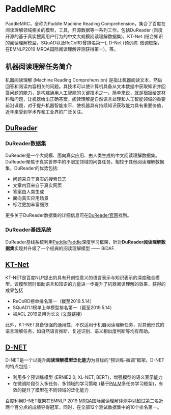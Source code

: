# PaddleMRC
PaddleMRC，全称为Paddle Machine Reading Comprehension，集合了百度在阅读理解领域相关的模型，工具，开源数据等一系列工作。包括DuReader (百度开源的基于真实搜索用户行为的中文大规模阅读理解数据集)，KT-Net (结合知识的阅读理解模型，SQuAD以及ReCoRD曾排名第一), D-Net (预训练-微调框架，在EMNLP2019 MRQA国际阅读理解评测获得第一)，等。

## 机器阅读理解任务简介
机器阅读理解 (Machine Reading Comprehension) 是指让机器阅读文本，然后回答和阅读内容相关的问题。其技术可以使计算机具备从文本数据中获取知识并回答问题的能力，是构建通用人工智能的关键技术之一。简单来说，就是根据给定材料和问题，让机器给出正确答案。阅读理解是自然语言处理和人工智能领域的重要前沿课题，对于提升机器智能水平、使机器具有持续知识获取能力具有重要价值，近年来受到学术界和工业界的广泛关注。

## [DuReader](https://github.com/PaddlePaddle/models/tree/develop/PaddleNLP/Research/ACL2018-DuReader)

### DuReader数据集
DuReader是一个大规模、面向真实应用、由人类生成的中文阅读理解数据集。DuReader聚焦于真实世界中的不限定领域的问答任务。相较于其他阅读理解数据集，DuReader的优势包括:

 - 问题来自于真实的搜索日志
 - 文章内容来自于真实网页
 - 答案由人类生成
 - 面向真实应用场景
 - 标注更加丰富细致

更多关于DuReader数据集的详细信息可在[DuReader官网](https://ai.baidu.com//broad/subordinate?dataset=dureader)找到。

### DuReader基线系统

DuReader基线系统利用[PaddlePaddle](http://paddlepaddle.org)深度学习框架，针对**DuReader阅读理解数据集**实现并升级了一个经典的阅读理解模型 —— BiDAF.


## [KT-Net](https://github.com/PaddlePaddle/models/tree/develop/PaddleNLP/Research/ACL2019-KTNET)
KT-NET是百度NLP提出的具有开创性意义的语言表示与知识表示的深度融合模型。该模型同时借助语言和知识的力量进一步提升了机器阅读理解的效果，获得的成果包括

 - ReCoRD榜单排名第一（截至2019.5.14）
 - SQuAD1.1榜单上单模型排名第一（截至2019.5.14）
 - 被ACL 2019录用为长文 ([文章链接](https://www.aclweb.org/anthology/P19-1226/))

此外，KT-NET具备很强的通用性，不仅适用于机器阅读理解任务，对其他形式的语言理解任务，如自然语言推断、复述识别、语义相似度判断等均有帮助。


## [D-NET](https://github.com/PaddlePaddle/models/tree/develop/PaddleNLP/Research/MRQA2019-D-NET)
D-NET是一个以提升**阅读理解模型泛化能力**为目标的“预训练-微调”框架。D-NET的特点包括：

- 利用多个预训练模型 (ERNIE2.0, XL-NET, BERT)，增强模型的语义表示能力
- 在微调阶段引入多任务、多领域的学习策略 (基于[PALM](https://github.com/PaddlePaddle/PALM)多任务学习框架)，有效的提升了模型在不同领域的泛化能力

百度利用D-NET框架在EMNLP 2019 [MRQA](https://mrqa.github.io/shared)国际阅读理解评测中以超过第二名近两个百分点的成绩夺得冠军，同时，在全部12个测试数据集中的10个排名第一。
